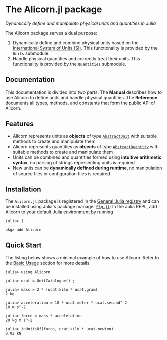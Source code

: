 # The Alicorn.jl package

*Dynamically define and manipulate physical units and quantities in Julia*

The Alicorn package serves a dual purpose:
1. Dynamically define and combine physical units based on the
   [International System of Units (SI)](https://www.bipm.org/en/publications/si-brochure/).
   This functionality is provided by the `Units` submodule.
2. Handle physical quantities and correctly treat their units. This
   functionality is provided by the `Quantities` submodule.

## Documentation

This documentation is divided into two parts: The **Manual** describes how to use
Alicorn to define units and handle physical quantities. The **Reference** documents
all types, methods, and constants that form the public API of Alicorn.

## Features

* Alicorn represents units as **objects** of type [`AbstractUnit`](@ref) with
  suitable methods to create and manipulate them
* Alicorn represents quantities as **objects** of type [`AbstractQuantity`](@ref)
  with suitable methods to create and manipulate them
* Units can be combined and quantities formed using **intuitive arithmetic syntax**,
  no parsing of strings representing units is required
* New units can be **dynamically defined during runtime**, no manipulation of
  source files or configuration files is required

## Installation

The `Alicorn.jl` package is registered in the [General Julia registry](https://github.com/JuliaRegistries/General) and can be installed using Julia's package manager [`Pkg.jl`](https://julialang.github.io/Pkg.jl/): In the Julia REPL, add Alicorn to your default Julia environment by running
```
julia> ]

pkg> add Alicorn
```

## Quick Start

The listing below shows a minimal example of how to use Alicorn. Refer to the [Basic Usage](@ref) section for more details.

```jldoctest
julia> using Alicorn

julia> ucat = UnitCatalogue() ;

julia> mass = 2 * (ucat.kilo * ucat.gram)
2 kg

julia> acceleration = 10 * ucat.meter * ucat.second^-2
10 m s^-2

julia> force = mass * acceleration
20 kg m s^-2

julia> inUnitsOf(force, ucat.kilo * ucat.newton)
0.02 kN
```
